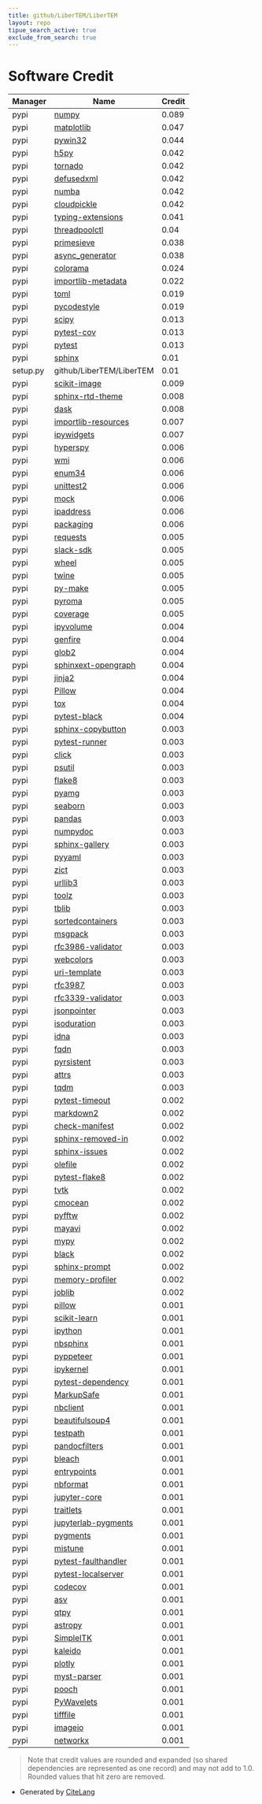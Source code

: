 ```yaml
---
title: github/LiberTEM/LiberTEM
layout: repo
tipue_search_active: true
exclude_from_search: true
---
```

# Software Credit

|Manager|Name|Credit|
|-------|----|------|
|pypi|[numpy](https://www.numpy.org)|0.089|
|pypi|[matplotlib](https://matplotlib.org)|0.047|
|pypi|[pywin32](https://github.com/mhammond/pywin32)|0.044|
|pypi|[h5py](http://www.h5py.org)|0.042|
|pypi|[tornado](http://www.tornadoweb.org/)|0.042|
|pypi|[defusedxml](https://github.com/tiran/defusedxml)|0.042|
|pypi|[numba](https://numba.pydata.org)|0.042|
|pypi|[cloudpickle](https://github.com/cloudpipe/cloudpickle)|0.042|
|pypi|[typing-extensions](https://typing.readthedocs.io/)|0.041|
|pypi|[threadpoolctl](https://github.com/joblib/threadpoolctl)|0.04|
|pypi|[primesieve](https://github.com/kimwalisch/primesieve-python)|0.038|
|pypi|[async_generator](https://github.com/python-trio/async_generator)|0.038|
|pypi|[colorama](https://pypi.org/project/colorama)|0.024|
|pypi|[importlib-metadata](https://pypi.org/project/importlib-metadata)|0.022|
|pypi|[toml](https://pypi.org/project/toml)|0.019|
|pypi|[pycodestyle](https://pypi.org/project/pycodestyle)|0.019|
|pypi|[scipy](https://www.scipy.org)|0.013|
|pypi|[pytest-cov](https://pypi.org/project/pytest-cov)|0.013|
|pypi|[pytest](https://pypi.org/project/pytest)|0.013|
|pypi|[sphinx](https://www.sphinx-doc.org/)|0.01|
|setup.py|github/LiberTEM/LiberTEM|0.01|
|pypi|[scikit-image](https://scikit-image.org)|0.009|
|pypi|[sphinx-rtd-theme](https://github.com/readthedocs/sphinx_rtd_theme)|0.008|
|pypi|[dask](https://pypi.org/project/dask)|0.008|
|pypi|[importlib-resources](https://pypi.org/project/importlib-resources)|0.007|
|pypi|[ipywidgets](https://pypi.org/project/ipywidgets)|0.007|
|pypi|[hyperspy](https://pypi.org/project/hyperspy)|0.006|
|pypi|[wmi](https://pypi.org/project/wmi)|0.006|
|pypi|[enum34](https://pypi.org/project/enum34)|0.006|
|pypi|[unittest2](https://pypi.org/project/unittest2)|0.006|
|pypi|[mock](https://pypi.org/project/mock)|0.006|
|pypi|[ipaddress](https://pypi.org/project/ipaddress)|0.006|
|pypi|[packaging](https://pypi.org/project/packaging)|0.006|
|pypi|[requests](https://pypi.org/project/requests)|0.005|
|pypi|[slack-sdk](https://pypi.org/project/slack-sdk)|0.005|
|pypi|[wheel](https://pypi.org/project/wheel)|0.005|
|pypi|[twine](https://pypi.org/project/twine)|0.005|
|pypi|[py-make](https://pypi.org/project/py-make)|0.005|
|pypi|[pyroma](https://pypi.org/project/pyroma)|0.005|
|pypi|[coverage](https://pypi.org/project/coverage)|0.005|
|pypi|[ipyvolume](https://pypi.org/project/ipyvolume)|0.004|
|pypi|[genfire](https://pypi.org/project/genfire)|0.004|
|pypi|[glob2](https://pypi.org/project/glob2)|0.004|
|pypi|[sphinxext-opengraph](https://pypi.org/project/sphinxext-opengraph)|0.004|
|pypi|[jinja2](https://pypi.org/project/jinja2)|0.004|
|pypi|[Pillow](https://pypi.org/project/Pillow)|0.004|
|pypi|[tox](https://pypi.org/project/tox)|0.004|
|pypi|[pytest-black](https://pypi.org/project/pytest-black)|0.004|
|pypi|[sphinx-copybutton](https://pypi.org/project/sphinx-copybutton)|0.003|
|pypi|[pytest-runner](https://pypi.org/project/pytest-runner)|0.003|
|pypi|[click](https://palletsprojects.com/p/click/)|0.003|
|pypi|[psutil](https://github.com/giampaolo/psutil)|0.003|
|pypi|[flake8](https://pypi.org/project/flake8)|0.003|
|pypi|[pyamg](https://pypi.org/project/pyamg)|0.003|
|pypi|[seaborn](https://pypi.org/project/seaborn)|0.003|
|pypi|[pandas](https://pypi.org/project/pandas)|0.003|
|pypi|[numpydoc](https://pypi.org/project/numpydoc)|0.003|
|pypi|[sphinx-gallery](https://pypi.org/project/sphinx-gallery)|0.003|
|pypi|[pyyaml](https://pypi.org/project/pyyaml)|0.003|
|pypi|[zict](https://pypi.org/project/zict)|0.003|
|pypi|[urllib3](https://pypi.org/project/urllib3)|0.003|
|pypi|[toolz](https://pypi.org/project/toolz)|0.003|
|pypi|[tblib](https://pypi.org/project/tblib)|0.003|
|pypi|[sortedcontainers](https://pypi.org/project/sortedcontainers)|0.003|
|pypi|[msgpack](https://pypi.org/project/msgpack)|0.003|
|pypi|[rfc3986-validator](https://pypi.org/project/rfc3986-validator)|0.003|
|pypi|[webcolors](https://pypi.org/project/webcolors)|0.003|
|pypi|[uri-template](https://pypi.org/project/uri-template)|0.003|
|pypi|[rfc3987](https://pypi.org/project/rfc3987)|0.003|
|pypi|[rfc3339-validator](https://pypi.org/project/rfc3339-validator)|0.003|
|pypi|[jsonpointer](https://pypi.org/project/jsonpointer)|0.003|
|pypi|[isoduration](https://pypi.org/project/isoduration)|0.003|
|pypi|[idna](https://pypi.org/project/idna)|0.003|
|pypi|[fqdn](https://pypi.org/project/fqdn)|0.003|
|pypi|[pyrsistent](https://pypi.org/project/pyrsistent)|0.003|
|pypi|[attrs](https://pypi.org/project/attrs)|0.003|
|pypi|[tqdm](https://tqdm.github.io)|0.003|
|pypi|[pytest-timeout](https://pypi.org/project/pytest-timeout)|0.002|
|pypi|[markdown2](https://pypi.org/project/markdown2)|0.002|
|pypi|[check-manifest](https://pypi.org/project/check-manifest)|0.002|
|pypi|[sphinx-removed-in](https://pypi.org/project/sphinx-removed-in)|0.002|
|pypi|[sphinx-issues](https://pypi.org/project/sphinx-issues)|0.002|
|pypi|[olefile](https://pypi.org/project/olefile)|0.002|
|pypi|[pytest-flake8](https://pypi.org/project/pytest-flake8)|0.002|
|pypi|[tvtk](https://pypi.org/project/tvtk)|0.002|
|pypi|[cmocean](https://pypi.org/project/cmocean)|0.002|
|pypi|[pyfftw](https://pypi.org/project/pyfftw)|0.002|
|pypi|[mayavi](https://pypi.org/project/mayavi)|0.002|
|pypi|[mypy](https://pypi.org/project/mypy)|0.002|
|pypi|[black](https://pypi.org/project/black)|0.002|
|pypi|[sphinx-prompt](https://pypi.org/project/sphinx-prompt)|0.002|
|pypi|[memory-profiler](https://pypi.org/project/memory-profiler)|0.002|
|pypi|[joblib](https://pypi.org/project/joblib)|0.002|
|pypi|[pillow](https://python-pillow.org)|0.001|
|pypi|[scikit-learn](http://scikit-learn.org)|0.001|
|pypi|[ipython](https://pypi.org/project/ipython)|0.001|
|pypi|[nbsphinx](https://pypi.org/project/nbsphinx)|0.001|
|pypi|[pyppeteer](https://pypi.org/project/pyppeteer)|0.001|
|pypi|[ipykernel](https://pypi.org/project/ipykernel)|0.001|
|pypi|[pytest-dependency](https://pypi.org/project/pytest-dependency)|0.001|
|pypi|[MarkupSafe](https://pypi.org/project/MarkupSafe)|0.001|
|pypi|[nbclient](https://pypi.org/project/nbclient)|0.001|
|pypi|[beautifulsoup4](https://pypi.org/project/beautifulsoup4)|0.001|
|pypi|[testpath](https://pypi.org/project/testpath)|0.001|
|pypi|[pandocfilters](https://pypi.org/project/pandocfilters)|0.001|
|pypi|[bleach](https://pypi.org/project/bleach)|0.001|
|pypi|[entrypoints](https://pypi.org/project/entrypoints)|0.001|
|pypi|[nbformat](https://pypi.org/project/nbformat)|0.001|
|pypi|[jupyter-core](https://pypi.org/project/jupyter-core)|0.001|
|pypi|[traitlets](https://pypi.org/project/traitlets)|0.001|
|pypi|[jupyterlab-pygments](https://pypi.org/project/jupyterlab-pygments)|0.001|
|pypi|[pygments](https://pypi.org/project/pygments)|0.001|
|pypi|[mistune](https://pypi.org/project/mistune)|0.001|
|pypi|[pytest-faulthandler](https://pypi.org/project/pytest-faulthandler)|0.001|
|pypi|[pytest-localserver](https://pypi.org/project/pytest-localserver)|0.001|
|pypi|[codecov](https://pypi.org/project/codecov)|0.001|
|pypi|[asv](https://pypi.org/project/asv)|0.001|
|pypi|[qtpy](https://pypi.org/project/qtpy)|0.001|
|pypi|[astropy](https://pypi.org/project/astropy)|0.001|
|pypi|[SimpleITK](https://pypi.org/project/SimpleITK)|0.001|
|pypi|[kaleido](https://pypi.org/project/kaleido)|0.001|
|pypi|[plotly](https://pypi.org/project/plotly)|0.001|
|pypi|[myst-parser](https://pypi.org/project/myst-parser)|0.001|
|pypi|[pooch](https://pypi.org/project/pooch)|0.001|
|pypi|[PyWavelets](https://pypi.org/project/PyWavelets)|0.001|
|pypi|[tifffile](https://pypi.org/project/tifffile)|0.001|
|pypi|[imageio](https://pypi.org/project/imageio)|0.001|
|pypi|[networkx](https://pypi.org/project/networkx)|0.001|


> Note that credit values are rounded and expanded (so shared dependencies are represented as one record) and may not add to 1.0. Rounded values that hit zero are removed.


- Generated by [CiteLang](https://github.com/vsoch/citelang)

